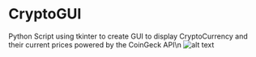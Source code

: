 # CryptoGUI
Python Script using tkinter to create GUI to display CryptoCurrency and their current prices powered by the CoinGeck API\n
![alt text](https://puu.sh/H7Yku/d832277ea7.png)
